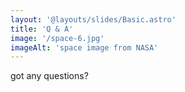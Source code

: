 ```yaml
---
layout: '@layouts/slides/Basic.astro'
title: 'Q & A'
image: '/space-6.jpg'
imageAlt: 'space image from NASA'
---
```

got any questions?
